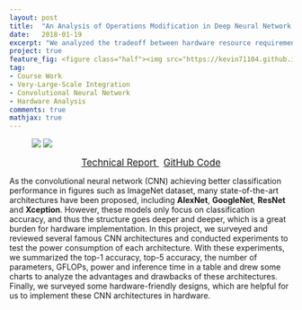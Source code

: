 ```yaml
---
layout: post
title:  "An Analysis of Operations Modification in Deep Neural Network in Hardware Perspective"
date:   2018-01-19
excerpt: "We analyzed the tradeoff between hardware resource requirement and top-1 accuracy of state-of-the-art CNN models."
project: true
feature_fig: <figure class="half"><img src="https://kevin71104.github.io/assets/img/AVLSI_CNN/con_1.png" class="img-disappear"> <img src="https://kevin71104.github.io/assets/img/AVLSI_CNN/con_2.png"></figure>
tag:
- Course Work
- Very-Large-Scale Integration
- Convolutional Neural Network
- Hardware Analysis
comments: true
mathjax: true
---
```


<figure class="half">
	<img src="https://kevin71104.github.io/assets/img/AVLSI_CNN/con_1.png" class="img-disappear"> 
	<img src="https://kevin71104.github.io/assets/img/AVLSI_CNN/con_2.png">
</figure>

<center>
	<a href="https://kevin71104.github.io/assets/document/AVLSI_CNN.pdf" target="_blank" class="btn btn-danger">
		<span style="font-size: 120%;">
			Technical Report
		</span>
	</a>
	&nbsp;
	<a href="https://github.com/kevin71104/AVLSI/tree/master/AVLSI%20final/code" class="btn btn-success">
		<span style="font-size: 120%;">
			GitHub Code
		</span>
	</a>
</center>

As the convolutional neural network (CNN) achieving better classification performance in figures such as ImageNet dataset,
many state-of-the-art architectures have been proposed, including **AlexNet**, **GoogleNet**, **ResNet** and **Xception**.
However, these models only focus on classification accuracy, and thus the structure goes deeper and deeper, 
which is a great burden for hardware implementation.
In this project, we surveyed and reviewed several famous CNN architectures and 
conducted experiments to test the power consumption of each architecture.
With these experiments, we summarized the top-1 accuracy, top-5 accuracy, the number of parameters, GFLOPs, power and inference time in a table
and drew some charts to analyze the advantages and drawbacks of these architectures.
Finally, we surveyed some hardware-friendly designs, 
which are helpful for us to implement these CNN architectures in hardware.